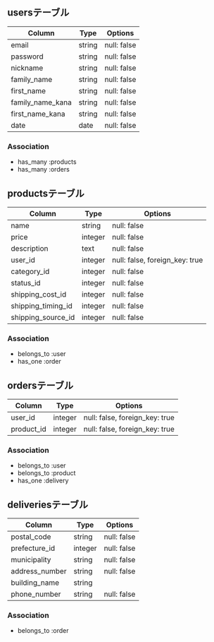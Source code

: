 ## usersテーブル

| Column           | Type    | Options     |
| ---------------- | ------- | ----------- |
| email            | string  | null: false |
| password         | string  | null: false |
| nickname         | string  | null: false |
| family_name      | string  | null: false |
| first_name       | string  | null: false |
| family_name_kana | string  | null: false |
| first_name_kana  | string  | null: false |
| date             | date    | null: false |

### Association
- has_many :products
- has_many :orders


## productsテーブル

| Column             | Type    | Options                        |
| ------------------ | ------- | ------------------------------ |
| name               | string  | null: false                    |
| price              | integer | null: false                    |
| description        | text    | null: false                    |
| user_id            | integer | null: false, foreign_key: true |
| category_id        | integer | null: false                    |
| status_id          | integer | null: false                    |
| shipping_cost_id   | integer | null: false                    |
| shipping_timing_id | integer | null: false                    |
| shipping_source_id | integer | null: false                    |

### Association
- belongs_to :user
- has_one :order


## ordersテーブル

| Column          | Type    | Options                        |
| --------------- | ------- | ------------------------------ |
| user_id         | integer | null: false, foreign_key: true |
| product_id      | integer | null: false, foreign_key: true |

### Association
- belongs_to :user
- belongs_to :product
- has_one :delivery


## deliveriesテーブル

| Column          | Type    | Options     |
| --------------- | ------- | ----------- |
| postal_code     | string  | null: false |
| prefecture_id   | integer | null: false |
| municipality    | string  | null: false |
| address_number  | string  | null: false |
| building_name   | string  |             |
| phone_number    | string  | null: false |


### Association
- belongs_to :order